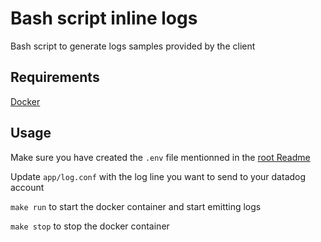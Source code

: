 # Bash script inline logs
Bash script to generate logs samples provided by the client

## Requirements

[Docker](https://www.docker.com/)

## Usage

Make sure you have created the `.env` file mentionned in the [root Readme](../README.md)

Update `app/log.conf` with the log line you want to send to your datadog account

`make run` to start the docker container and start emitting logs

`make stop` to stop the docker container

